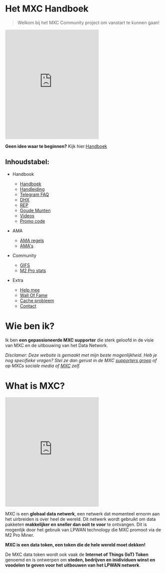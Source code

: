 # Het MXC Handboek

> Welkom bij het MXC Community project om vanstart te kunnen gaan!

<iframe height="350" src="https://www.youtube.com/embed/sLjdkI5KRQo?start=73" title="Mxchandbook mention" frameborder="0" allow="accelerometer; autoplay; clipboard-write; encrypted-media; gyroscope; picture-in-picture" allowfullscreen></iframe>

**Geen idee waar te beginnen?** Kijk hier:[Handboek](MDFiles/Handbook/handbook.md)   

## Inhoudstabel:
- Handbook   
    - [Handboek](nl-nl/MDFiles/Handbook/handbook.md)   
    - [Handleiding](nl-nl/MDFiles/Handbook/manual.md)
    - [Telegram FAQ](nl-nl/MDFiles/Handbook/M2_FAQ.md)
    - [DHX](nl-nl/MDFiles/Handbook/DHX.md)
    - [REP](nl-nl/MDFiles/Handbook/Rep.md)
    - [Goude Munten](nl-nl/MDFiles/Handbook/goldcoins.md)
    - [Videos](nl-nl/MDFiles/Handbook/videos.md)
    - [Promo code](nl-nl/MDFiles/Handbook/promocodes.md)

- AMA
    - [AMA regels](nl-nl/MDFiles/AMA/AMA_Procedure.md)
    - [AMA's](nl-nl/MDFiles/AMA/AMA.md)

- Community
    - [GIFS](nl-nl/MDFiles/WallOfFame/gifs.md)
    - [M2 Pro stats](nl-nl/MDFiles/WallOfFame/m2prostats.md)

- Extra
    - [Help mee](nl-nl/MDFiles/Contact/contact.md)
    - [Wall Of Fame](nl-nl/MDFiles/WallOfFame/main.md)
    - [Cache probleem](nl-nl/MDFiles/Contact/cache.md)
    - [Contact](https://t.me/Dutchdev)

# Wie ben ik?
Ik ben **een gepassioneerde MXC supporter** die sterk geloofd in de visie van MXC en de uitbouwing van het Data Network.

<i>Disclamer:
Deze website is gemaakt met mijn beste mogenlijkheid. Heb je nog specifieke vragen? Stel ze dan gerust in de MXC [supporters groep](https://t.me/mxcfoundation) of op MXCs sociale media of [MXC](https://www.mxc.org/) zelf.</i>

# What is MXC?
<!-- <div class="coinmarketcap-currency-widget" data-currencyid="3628" data-base="EUR" data-secondary="USD" data-ticker="true" data-rank="true" data-marketcap="true" data-volume="true" data-statsticker="true" data-stats="USD"></div> -->

<script src="https://widgets.coingecko.com/coingecko-coin-ticker-widget.js"></script>
<coingecko-coin-ticker-widget  coin-id="mxc" currency="usd" locale="en"></coingecko-coin-ticker-widget>

<!-- <script type="text/javascript" src="https://files.coinmarketcap.com/static/widget/currency.js"></script> -->

<iframe height="350" src="https://www.youtube.com/embed/7TYA6awG0j4" title="MXC coin explained" frameborder="0" allow="accelerometer; autoplay; clipboard-write; encrypted-media; gyroscope; picture-in-picture" allowfullscreen></iframe>

MXC is een **globaal data netwerk**, een netwerk dat momenteel ernorm aan het uirbreiden is over heel de wereld. Dit netwerk wordt gebruikt om data pakketen **makkelijker en sneller dan ooit te voor** te ontvangen. Dit is mogenlijk door het gebruik van LPWAN technology die MXC promoot via de M2 Pro Miner.

**MXC is een data token, een token die de hele wereld moet dekken!**

De MXC data token wordt ook vaak de **Internet of Things (IoT) Token** genoemd en is ontwerpen om **steden, bedrijven en inidividuen winst en voodelen te geven voor het uitbouwen van het LPWAN netwerk**.

